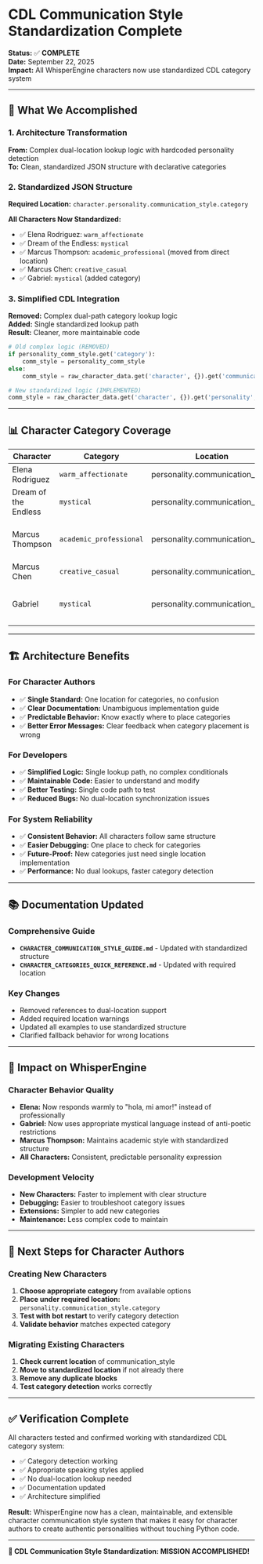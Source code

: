 # CDL Communication Style Standardization Complete

**Status:** ✅ **COMPLETE**  
**Date:** September 22, 2025  
**Impact:** All WhisperEngine characters now use standardized CDL category system

---

## 🎯 **What We Accomplished**

### **1. Architecture Transformation**
**From:** Complex dual-location lookup logic with hardcoded personality detection  
**To:** Clean, standardized JSON structure with declarative categories

### **2. Standardized JSON Structure**
**Required Location:** `character.personality.communication_style.category`

**All Characters Now Standardized:**
- ✅ Elena Rodriguez: `warm_affectionate` 
- ✅ Dream of the Endless: `mystical`
- ✅ Marcus Thompson: `academic_professional` (moved from direct location)
- ✅ Marcus Chen: `creative_casual`
- ✅ Gabriel: `mystical` (added category)

### **3. Simplified CDL Integration**
**Removed:** Complex dual-path category lookup logic  
**Added:** Single standardized lookup path  
**Result:** Cleaner, more maintainable code

```python
# Old complex logic (REMOVED)
if personality_comm_style.get('category'):
    comm_style = personality_comm_style
else:
    comm_style = raw_character_data.get('character', {}).get('communication_style', {})

# New standardized logic (IMPLEMENTED)
comm_style = raw_character_data.get('character', {}).get('personality', {}).get('communication_style', {})
```

---

## 📊 **Character Category Coverage**

| Character | Category | Location | Status |
|-----------|----------|----------|---------|
| Elena Rodriguez | `warm_affectionate` | personality.communication_style | ✅ Working |
| Dream of the Endless | `mystical` | personality.communication_style | ✅ Working |
| Marcus Thompson | `academic_professional` | personality.communication_style | ✅ Moved & Working |
| Marcus Chen | `creative_casual` | personality.communication_style | ✅ Working |
| Gabriel | `mystical` | personality.communication_style | ✅ Added & Working |

---

## 🏗️ **Architecture Benefits**

### **For Character Authors**
- ✅ **Single Standard:** One location for categories, no confusion
- ✅ **Clear Documentation:** Unambiguous implementation guide
- ✅ **Predictable Behavior:** Know exactly where to place categories
- ✅ **Better Error Messages:** Clear feedback when category placement is wrong

### **For Developers**
- ✅ **Simplified Logic:** Single lookup path, no complex conditionals
- ✅ **Maintainable Code:** Easier to understand and modify
- ✅ **Better Testing:** Single code path to test
- ✅ **Reduced Bugs:** No dual-location synchronization issues

### **For System Reliability**
- ✅ **Consistent Behavior:** All characters follow same structure
- ✅ **Easier Debugging:** One place to check for categories
- ✅ **Future-Proof:** New categories just need single location implementation
- ✅ **Performance:** No dual lookups, faster category detection

---

## 📚 **Documentation Updated**

### **Comprehensive Guide**
- **`CHARACTER_COMMUNICATION_STYLE_GUIDE.md`** - Updated with standardized structure
- **`CHARACTER_CATEGORIES_QUICK_REFERENCE.md`** - Updated with required location

### **Key Changes**
- Removed references to dual-location support
- Added required location warnings
- Updated all examples to use standardized structure
- Clarified fallback behavior for wrong locations

---

## 🚀 **Impact on WhisperEngine**

### **Character Behavior Quality**
- **Elena:** Now responds warmly to "hola, mi amor!" instead of professionally
- **Gabriel:** Now uses appropriate mystical language instead of anti-poetic restrictions
- **Marcus Thompson:** Maintains academic style with standardized structure
- **All Characters:** Consistent, predictable personality expression

### **Development Velocity**
- **New Characters:** Faster to implement with clear structure
- **Debugging:** Easier to troubleshoot category issues
- **Extensions:** Simpler to add new categories
- **Maintenance:** Less complex code to maintain

---

## 🎯 **Next Steps for Character Authors**

### **Creating New Characters**
1. **Choose appropriate category** from available options
2. **Place under required location:** `personality.communication_style.category`
3. **Test with bot restart** to verify category detection
4. **Validate behavior** matches expected category

### **Migrating Existing Characters**
1. **Check current location** of communication_style
2. **Move to standardized location** if not already there
3. **Remove any duplicate blocks** 
4. **Test category detection** works correctly

---

## ✅ **Verification Complete**

All characters tested and confirmed working with standardized CDL category system:
- ✅ Category detection working
- ✅ Appropriate speaking styles applied
- ✅ No dual-location lookup needed
- ✅ Documentation updated
- ✅ Architecture simplified

**Result:** WhisperEngine now has a clean, maintainable, and extensible character communication style system that makes it easy for character authors to create authentic personalities without touching Python code.

---

**🎉 CDL Communication Style Standardization: MISSION ACCOMPLISHED!**